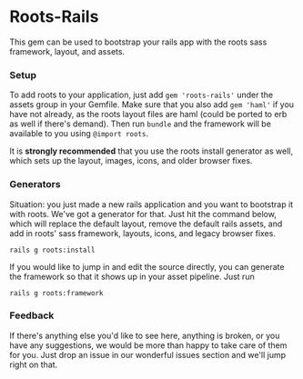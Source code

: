Roots-Rails
===========

This gem can be used to bootstrap your rails app with the roots sass framework, layout, and assets.

### Setup

To add roots to your application, just add `gem 'roots-rails'` under the assets group in your Gemfile. Make sure that you also add `gem 'haml'` if you have not already, as the roots layout files are haml (could be ported to erb as well if there's demand). Then run `bundle` and the framework will be available to you using `@import roots`.

It is **strongly recommended** that you use the roots install generator as well, which sets up the layout, images, icons, and older browser fixes.

### Generators

Situation: you just made a new rails application and you want to bootstrap it with roots. We've got a generator for that. Just hit the command below, which will replace the default layout, remove the default rails assets, and add in roots' sass framework, layouts, icons, and legacy browser fixes.

    rails g roots:install

If you would like to jump in and edit the source directly, you can generate the framework so that it shows up in your asset pipeline. Just run

    rails g roots:framework

### Feedback

If there's anything else you'd like to see here, anything is broken, or you have any suggestions, we would be more than happy to take care of them for you. Just drop an issue in our wonderful issues section and we'll jump right on that.